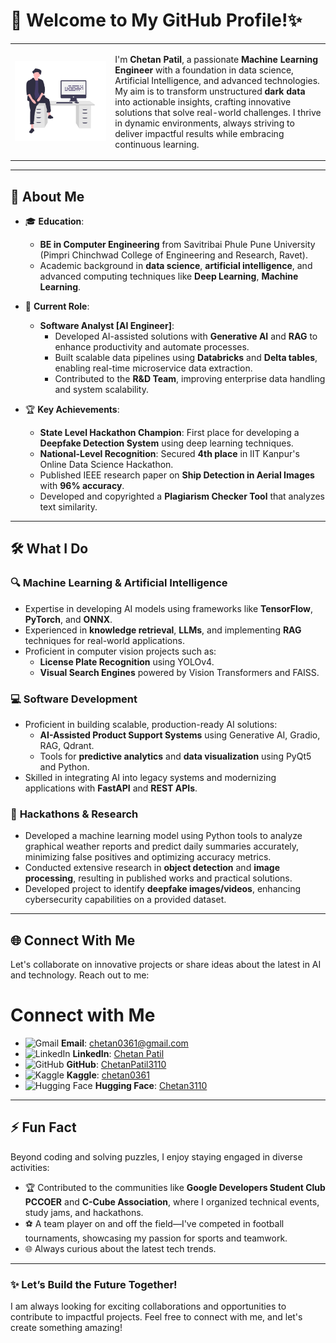 # 👋 Welcome to My GitHub Profile!✨

<table>
  <tr>
    <td>
      <img src="AVATAR.png" alt="Chetan Patil" width="1536">
    </td>
    <td valign="top">
      <p>
        I'm <b>Chetan Patil</b>, a passionate <b>Machine Learning Engineer</b> with a foundation in data science, Artificial Intelligence, and advanced technologies. My aim is to transform unstructured <b>dark data</b> into actionable insights, crafting innovative solutions that solve real-world challenges. I thrive in dynamic environments, always striving to deliver impactful results while embracing continuous learning.
      </p>
    </td>
  </tr>
</table>

---

## 🌟 About Me

- 🎓 **Education**: 
  - **BE in Computer Engineering** from Savitribai Phule Pune University (Pimpri Chinchwad College of Engineering and Research, Ravet).
  - Academic background in **data science**, **artificial intelligence**, and advanced computing techniques like **Deep Learning**, **Machine Learning**.

- 💼 **Current Role**:
  - **Software Analyst [AI Engineer]**:
    - Developed AI-assisted solutions with **Generative AI** and **RAG** to enhance productivity and automate processes.
    - Built scalable data pipelines using **Databricks** and **Delta tables**, enabling real-time microservice data extraction.
    - Contributed to the **R&D Team**, improving enterprise data handling and system scalability.

- 🏆 **Key Achievements**:
  - **State Level Hackathon Champion**: First place for developing a **Deepfake Detection System** using deep learning techniques.
  - **National-Level Recognition**: Secured **4th place** in IIT Kanpur's Online Data Science Hackathon.
  - Published IEEE research paper on **Ship Detection in Aerial Images** with **96% accuracy**.
  - Developed and copyrighted a **Plagiarism Checker Tool** that analyzes text similarity.

---

## 🛠️ What I Do

### 🔍 **Machine Learning & Artificial Intelligence**
- Expertise in developing AI models using frameworks like **TensorFlow**, **PyTorch**, and **ONNX**.
- Experienced in **knowledge retrieval**, **LLMs**, and implementing **RAG** techniques for real-world applications.
- Proficient in computer vision projects such as:
  - **License Plate Recognition** using YOLOv4.
  - **Visual Search Engines** powered by Vision Transformers and FAISS.

### 💻 **Software Development**
- Proficient in building scalable, production-ready AI solutions:
  - **AI-Assisted Product Support Systems** using Generative AI, Gradio, RAG, Qdrant.
  - Tools for **predictive analytics** and **data visualization** using PyQt5 and Python.
- Skilled in integrating AI into legacy systems and modernizing applications with **FastAPI** and **REST APIs**.

### 🧪 **Hackathons & Research**
- Developed a machine learning model using Python tools to analyze graphical weather reports and predict daily summaries accurately, minimizing false positives and optimizing accuracy metrics.
- Conducted extensive research in **object detection** and **image processing**, resulting in published works and practical solutions.
- Developed project to identify **deepfake images/videos**, enhancing cybersecurity capabilities on a provided dataset.

---

## 🌐 Connect With Me

Let's collaborate on innovative projects or share ideas about the latest in AI and technology. Reach out to me:

# Connect with Me

- ![Gmail](https://img.shields.io/badge/Email-D14836?style=flat&logo=Gmail&logoColor=white) **Email**: [chetan0361@gmail.com](mailto:chetan0361@gmail.com)  
- ![LinkedIn](https://img.shields.io/badge/LinkedIn-0077B5?style=flat&logo=Linkedin&logoColor=white) **LinkedIn**: [Chetan Patil](https://linkedin.com/in/ChetanPatil)  
- ![GitHub](https://img.shields.io/badge/GitHub-181717?style=flat&logo=GitHub&logoColor=white) **GitHub**: [ChetanPatil3110](https://github.com/ChetanPatil3110)  
- ![Kaggle](https://img.shields.io/badge/Kaggle-20BEFF?style=flat&logo=Kaggle&logoColor=white) **Kaggle**: [chetan0361]([https://www.kaggle.com/chetanpatil](https://www.kaggle.com/chetan0361))  
- ![Hugging Face](https://img.shields.io/badge/Hugging%20Face-fcc42d?style=flat&logo=HuggingFace&logoColor=black) **Hugging Face**: [Chetan3110]([https://huggingface.co/ChetanPatil](https://huggingface.co/Chetan3110))  

---

## ⚡ Fun Fact

Beyond coding and solving puzzles, I enjoy staying engaged in diverse activities:  
- 🏆  Contributed to the communities like **Google Developers Student Club PCCOER** and **C-Cube Association**, where I organized technical events, study jams, and hackathons.  
- ⚽ A team player on and off the field—I've competed in football tournaments, showcasing my passion for sports and teamwork.  
- 🌐 Always curious about the latest tech trends.

---

### ✨ Let’s Build the Future Together!
I am always looking for exciting collaborations and opportunities to contribute to impactful projects. Feel free to connect with me, and let's create something amazing!
